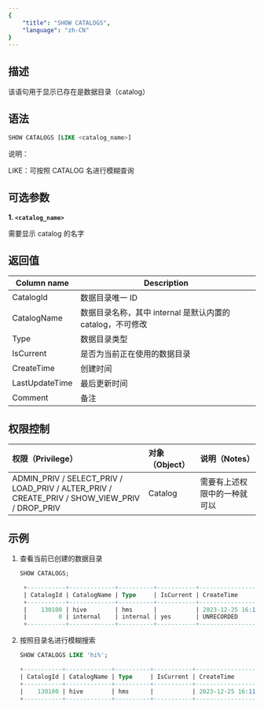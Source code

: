 ```yaml
---
{
    "title": "SHOW CATALOGS",
    "language": "zh-CN"
}
---
```


## 描述

该语句用于显示已存在是数据目录（catalog）

## 语法

```sql
SHOW CATALOGS [LIKE <catalog_name>]
```

说明：

LIKE：可按照 CATALOG 名进行模糊查询

## 可选参数

**1. `<catalog_name>`**

需要显示 catalog 的名字

## 返回值


| Column name  | Description |
|---|---|
| CatalogId | 数据目录唯一 ID |
| CatalogName | 数据目录名称，其中 internal 是默认内置的 catalog，不可修改 |
| Type | 数据目录类型 |
| IsCurrent | 是否为当前正在使用的数据目录 |
| CreateTime | 创建时间 |
| LastUpdateTime | 最后更新时间 |
| Comment | 备注 |

## 权限控制
| 权限（Privilege）                                                                                | 对象（Object） | 说明（Notes）      |
|:---------------------------------------------------------------------------------------------|:-----------|:---------------|
| ADMIN_PRIV / SELECT_PRIV / LOAD_PRIV / ALTER_PRIV / CREATE_PRIV / SHOW_VIEW_PRIV / DROP_PRIV | Catalog    | 需要有上述权限中的一种就可以 |


## 示例

1. 查看当前已创建的数据目录

   ```sql
   SHOW CATALOGS;
   ```
   ```sql
    +-----------+-------------+----------+-----------+-------------------------+---------------------+------------------------+
    | CatalogId | CatalogName | Type     | IsCurrent | CreateTime              | LastUpdateTime      | Comment                |
    +-----------+-------------+----------+-----------+-------------------------+---------------------+------------------------+
    |    130100 | hive        | hms      |           | 2023-12-25 16:11:41.687 | 2023-12-25 20:43:18 | NULL                   |
    |         0 | internal    | internal | yes       | UNRECORDED              | NULL                | Doris internal catalog |
    +-----------+-------------+----------+-----------+-------------------------+---------------------+------------------------+
    ```

2. 按照目录名进行模糊搜索

   ```sql
   SHOW CATALOGS LIKE 'hi%';
   ```
    ```sql
    +-----------+-------------+----------+-----------+-------------------------+---------------------+------------------------+
    | CatalogId | CatalogName | Type     | IsCurrent | CreateTime              | LastUpdateTime      | Comment                |
    +-----------+-------------+----------+-----------+-------------------------+---------------------+------------------------+
    |    130100 | hive        | hms      |           | 2023-12-25 16:11:41.687 | 2023-12-25 20:43:18 | NULL                   |
    +-----------+-------------+----------+-----------+-------------------------+---------------------+------------------------+
   ```